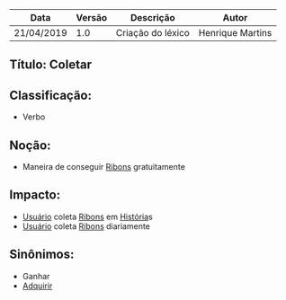 | Data | Versão | Descrição | Autor |
|---|---|---|---|
| 21/04/2019 | 1.0 | Criação do léxico  | Henrique Martins |

## Título: Coletar

## Classificação:

- Verbo

## Noção:

- Maneira de conseguir [Ribons](https://github.com/requisitos-2019-1/Ribon/blob/master/Modelagem%20de%20Requisitos/Lexicos/Moeda_Ribon.md) gratuitamente

## Impacto:

- [Usuário](https://github.com/requisitos-2019-1/Ribon/blob/master/Modelagem%20de%20Requisitos/Lexicos/Usuário.md) coleta [Ribons](https://github.com/requisitos-2019-1/Ribon/blob/master/Modelagem%20de%20Requisitos/Lexicos/Moeda_Ribon.md) em [História](https://github.com/requisitos-2019-1/Ribon/blob/master/Modelagem%20de%20Requisitos/Lexicos/Historia.md)s
- [Usuário](https://github.com/requisitos-2019-1/Ribon/blob/master/Modelagem%20de%20Requisitos/Lexicos/Usuário.md) coleta [Ribons](https://github.com/requisitos-2019-1/Ribon/blob/master/Modelagem%20de%20Requisitos/Lexicos/Moeda_Ribon.md) diariamente

## Sinônimos:

- Ganhar
- [Adquirir](https://github.com/requisitos-2019-1/Ribon/blob/master/Modelagem%20de%20Requisitos/Lexicos/Comprar.md)

